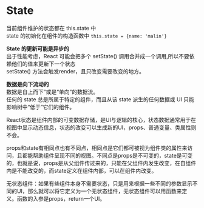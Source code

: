 # State  

当前组件维护的状态都在 this.state 中  
state 的初始化在组件的构造函数中 `this.state = {name: 'malin'}`   

**State 的更新可能是异步的**  
出于性能考虑，React 可能会把多个 setState() 调用合并成一个调用,所以不要依赖他们的值来更新下一个状态  
setState() 方法会触发render，且只改变需要改变的地方。

**数据是向下流动的**  
数据是自上而下”或是“单向”的数据流。  
任何的 state 总是所属于特定的组件，而且从该 state 派生的任何数据或 UI 只能影响树中“低于”它们的组件。

React状态是组件内部的可变数据存储，是UI与逻辑的核心，状态数据通常用于在视图中显示动态信息，状态的改变可以生成新的UI，props、普通变量、类属性则不会。  

props和state有相同点也有不同点，相同点是它们都可被视为组件类的属性来访问，且都能帮助组件呈现不同的视图。不同点是props是不可变的，state是可变的，也就是说，props是从父组件传过来的，只能在父组件内发生改变，在自组件内是不能改变的，而state定义在组件内部，可以在组件内改变。  

无状态组件：如果有些组件本身不需要状态，只是用来根据一些不同的参数显示不同的UI，那么就可以将它定义为一个无状态组件，无状态组件可以用函数来定义。函数的入参是props，return一个UI。